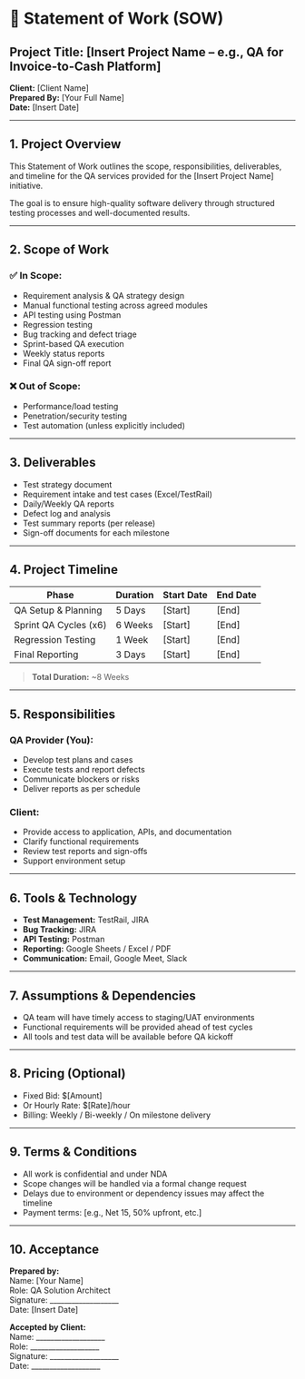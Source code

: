 # 📄 Statement of Work (SOW)

## Project Title: [Insert Project Name – e.g., QA for Invoice-to-Cash Platform]  
**Client:** [Client Name]  
**Prepared By:** [Your Full Name]  
**Date:** [Insert Date]

---

## 1. Project Overview
This Statement of Work outlines the scope, responsibilities, deliverables, and timeline for the QA services provided for the [Insert Project Name] initiative.

The goal is to ensure high-quality software delivery through structured testing processes and well-documented results.

---

## 2. Scope of Work

### ✅ In Scope:
- Requirement analysis & QA strategy design
- Manual functional testing across agreed modules
- API testing using Postman
- Regression testing
- Bug tracking and defect triage
- Sprint-based QA execution
- Weekly status reports
- Final QA sign-off report

### ❌ Out of Scope:
- Performance/load testing
- Penetration/security testing
- Test automation (unless explicitly included)

---

## 3. Deliverables
- Test strategy document  
- Requirement intake and test cases (Excel/TestRail)  
- Daily/Weekly QA reports  
- Defect log and analysis  
- Test summary reports (per release)  
- Sign-off documents for each milestone  

---

## 4. Project Timeline

| Phase | Duration | Start Date | End Date |
|-------|----------|------------|----------|
| QA Setup & Planning | 5 Days | [Start] | [End] |
| Sprint QA Cycles (x6) | 6 Weeks | [Start] | [End] |
| Regression Testing | 1 Week | [Start] | [End] |
| Final Reporting | 3 Days | [Start] | [End] |

> **Total Duration:** ~8 Weeks

---

## 5. Responsibilities

### QA Provider (You):
- Develop test plans and cases
- Execute tests and report defects
- Communicate blockers or risks
- Deliver reports as per schedule

### Client:
- Provide access to application, APIs, and documentation
- Clarify functional requirements
- Review test reports and sign-offs
- Support environment setup

---

## 6. Tools & Technology

- **Test Management:** TestRail, JIRA  
- **Bug Tracking:** JIRA  
- **API Testing:** Postman  
- **Reporting:** Google Sheets / Excel / PDF  
- **Communication:** Email, Google Meet, Slack

---

## 7. Assumptions & Dependencies

- QA team will have timely access to staging/UAT environments
- Functional requirements will be provided ahead of test cycles
- All tools and test data will be available before QA kickoff

---

## 8. Pricing (Optional)
- Fixed Bid: $[Amount]  
- Or Hourly Rate: $[Rate]/hour  
- Billing: Weekly / Bi-weekly / On milestone delivery

---

## 9. Terms & Conditions

- All work is confidential and under NDA
- Scope changes will be handled via a formal change request
- Delays due to environment or dependency issues may affect the timeline
- Payment terms: [e.g., Net 15, 50% upfront, etc.]

---

## 10. Acceptance

**Prepared by:**  
Name: [Your Name]  
Role: QA Solution Architect  
Signature: ___________________  
Date: [Insert Date]

**Accepted by Client:**  
Name: ___________________  
Role: ___________________  
Signature: ___________________  
Date: ___________________

